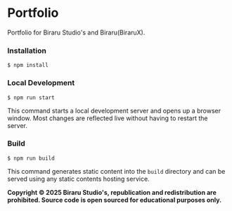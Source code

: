 # Portfolio

Portfolio for Biraru Studio's and Biraru(BiraruX).

### Installation

```
$ npm install
```

### Local Development

```
$ npm run start
```

This command starts a local development server and opens up a browser window. Most changes are reflected live without having to restart the server.

### Build

```
$ npm run build
```

This command generates static content into the `build` directory and can be served using any static contents hosting service.



**Copyright © 2025 Biraru Studio's, republication and redistribution are prohibited. Source code is open sourced for educational purposes only.**
